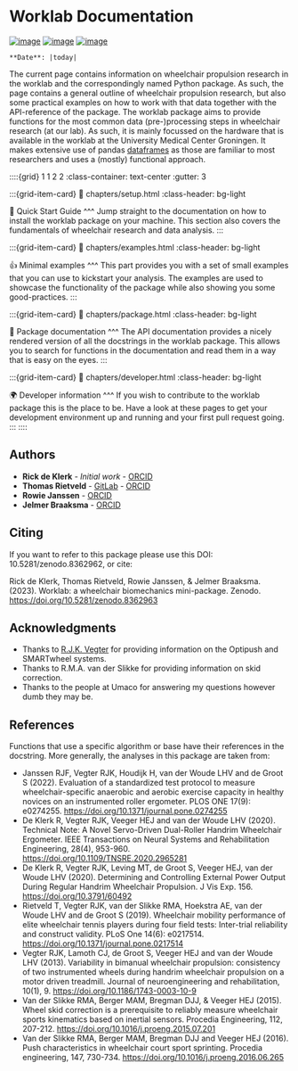 # Worklab Documentation

[![image](https://zenodo.org/badge/DOI/10.5281/zenodo.8362962.svg)](https://doi.org/10.5281/zenodo.8362962) [![image](https://badge.fury.io/py/worklab.svg)](https://badge.fury.io/py/worklab) [![image](https://img.shields.io/badge/License-GPLv3-blue.svg)](https://www.gitlab.com/Rickdkk/worklab/tree/master/LICENCE)
```{eval-rst}
**Date**: |today|
```

The current page contains information on wheelchair propulsion research in the worklab and the correspondingly named 
Python package. As such, the page contains a general outline of wheelchair propulsion research, but also some practical 
examples on how to work with that data together with the API-reference of the package. The worklab package aims
to provide functions for the most common data (pre-)processing steps in wheelchair research (at our lab). As such, it is
mainly focussed on the hardware that is available in the worklab at the University Medical Center Groningen. It makes 
extensive use of pandas [dataframes](https://pandas.pydata.org/) as those are familiar to most researchers and uses a 
(mostly) functional approach.

::::{grid} 1 1 2 2
:class-container: text-center
:gutter: 3

:::{grid-item-card}
:link: chapters/setup.html
:class-header: bg-light

🚀 Quick Start Guide
^^^
Jump straight to the documentation on how to install the worklab package on your machine. This section also covers the
fundamentals of wheelchair research and data analysis.
:::

:::{grid-item-card}
:link: chapters/examples.html
:class-header: bg-light

👍 Minimal examples
^^^
This part provides you with a set of small examples that you can use to kickstart your analysis. The 
examples are used to showcase the functionality of the package while also showing you some good-practices.
:::

:::{grid-item-card}
:link: chapters/package.html
:class-header: bg-light

🙌 Package documentation
^^^
The API documentation provides a nicely rendered version of all the docstrings in the worklab package. This allows you
to search for functions in the documentation and read them in a way that is easy on the eyes.
:::

:::{grid-item-card}
:link: chapters/developer.html
:class-header: bg-light

🌍 Developer information
^^^
If you wish to contribute to the worklab package this is the place to be. Have a look at these pages to get your 
development environment up and running and your first pull request going.
:::
::::

## Authors

-  **Rick de Klerk** - *Initial work* - [ORCID](https://orcid.org/0000-0003-2745-1963)
-  **Thomas Rietveld** - [GitLab](https://gitlab.com/Thomas2016) -
    [ORCID](https://orcid.org/0000-0002-7753-9958)
-  **Rowie Janssen** - [ORCID](https://orcid.org/0000-0001-7480-3779) 
-  **Jelmer Braaksma** - [ORCID](https://orcid.org/0000-0002-9103-3590)

## Citing

If you want to refer to this package please use this DOI:
10.5281/zenodo.8362962, or cite:

Rick de Klerk, Thomas Rietveld, Rowie Janssen, & Jelmer Braaksma. (2023). Worklab: a wheelchair biomechanics mini-package. Zenodo. https://doi.org/10.5281/zenodo.8362963

## Acknowledgments

-   Thanks to [R.J.K. Vegter](https://www.rug.nl/staff/r.j.k.vegter/) for providing information on the Optipush and 
SMARTwheel systems.
-   Thanks to R.M.A. van der Slikke for providing information on skid correction.
-   Thanks to the people at Umaco for answering my questions however dumb they may be.

## References

Functions that use a specific algorithm or base have their references in the docstring. More generally, the analyses in
this package are taken from:

-   Janssen RJF, Vegter RJK, Houdijk H, van der Woude LHV and de Groot S (2022). Evaluation of a standardized test protocol
to measure wheelchair-specific anaerobic and aerobic exercise capacity in healthy novices on an instrumented roller
ergometer. PLOS ONE 17(9): e0274255. https://doi.org/10.1371/journal.pone.0274255
- De Klerk R, Vegter RJK, Veeger HEJ and van der Woude LHV (2020). Technical Note: A Novel Servo-Driven
Dual-Roller Handrim Wheelchair Ergometer. IEEE Transactions on Neural Systems and Rehabilitation Engineering,
28(4), 953-960. https://doi.org/10.1109/TNSRE.2020.2965281
- De Klerk R, Vegter RJK, Leving MT, de Groot S, Veeger HEJ, van der Woude LHV (2020). Determining and Controlling External
Power Output During Regular Handrim Wheelchair Propulsion. J Vis Exp. 156. https://doi.org/10.3791/60492
- Rietveld T, Vegter RJK, van der Slikke RMA, Hoekstra AE, van der Woude LHV and de Groot S (2019). Wheelchair mobility
performance of elite wheelchair tennis players during four field tests: Inter-trial reliability and construct validity.
PLoS One 14(6): e0217514. https://doi.org/10.1371/journal.pone.0217514
-   Vegter RJK, Lamoth CJ, de Groot S, Veeger HEJ and van der Woude LHV (2013). Variability in bimanual 
wheelchair propulsion: consistency of two instrumented wheels during handrim wheelchair propulsion on a motor driven 
treadmill. Journal of neuroengineering and rehabilitation, 10(1), 9. https://doi.org/10.1186/1743-0003-10-9
-   Van der Slikke RMA, Berger MAM, Bregman DJJ, & Veeger HEJ (2015). Wheel skid correction is 
a prerequisite to reliably measure wheelchair sports kinematics based on inertial sensors. Procedia Engineering, 112, 
207-212. https://doi.org/10.1016/j.proeng.2015.07.201
-   Van der Slikke RMA, Berger MAM, Bregman DJJ and Veeger HEJ (2016). Push characteristics in wheelchair court sport 
sprinting. Procedia engineering, 147, 730-734. https://doi.org/10.1016/j.proeng.2016.06.265
